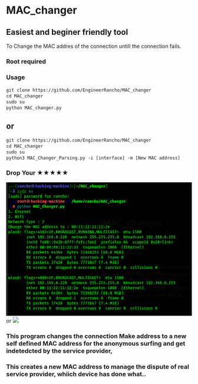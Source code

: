 # MAC_changer

## Easiest and beginer friendly tool

To Change the MAC addres of the connection untill the connection fails. 

### Root required

### Usage
```
git clone https://github.com/EngineerRancho/MAC_changer
cd MAC_changer
sudo su
python MAC_changer.py
```
## or
```
git clone https://github.com/EngineerRancho/MAC_changer
cd MAC_changer
sudo su
python3 MAC_Changer_Parsing.py -i [interface] -m [New MAC address]
```

### Drop Your ★★★★★

![](.Screenshot.png)
or 
![](.Screenshot2.png)


### This program changes the connection Make address to a new self defined MAC address for the anonymous surfing and get indetedcted by the service provider,
### This creates a new MAC address to manage the dispute of real service provider, whiich device has done what..
